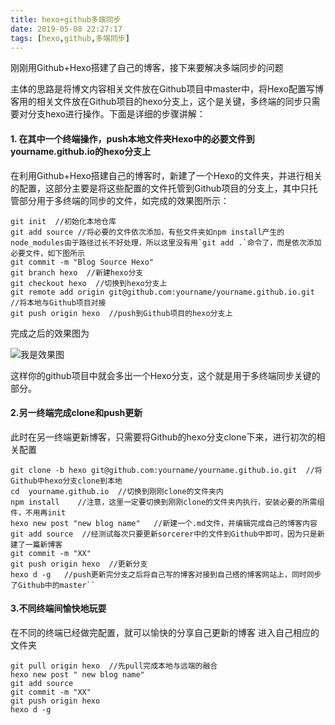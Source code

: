 ```yaml
---
title: hexo+github多端同步
date: 2019-05-08 22:27:17
tags: [hexo,github,多端同步]
---
```

刚刚用Github+Hexo搭建了自己的博客，接下来要解决多端同步的问题

主体的思路是将博文内容相关文件放在Github项目中master中，将Hexo配置写博客用的相关文件放在Github项目的hexo分支上，这个是关键，多终端的同步只需要对分支hexo进行操作。下面是详细的步骤讲解：


#### 1. 在其中一个终端操作，push本地文件夹Hexo中的必要文件到yourname.github.io的hexo分支上
在利用Github+Hexo搭建自己的博客时，新建了一个Hexo的文件夹，并进行相关的配置，这部分主要是将这些配置的文件托管到Github项目的分支上，其中只托管部分用于多终端的同步的文件，如完成的效果图所示：
```
git init  //初始化本地仓库
git add source //将必要的文件依次添加，有些文件夹如npm install产生的node_modules由于路径过长不好处理，所以这里没有用`git add .`命令了，而是依次添加必要文件，如下图所示
git commit -m "Blog Source Hexo"
git branch hexo  //新建hexo分支
git checkout hexo  //切换到hexo分支上
git remote add origin git@github.com:yourname/yourname.github.io.git  //将本地与Github项目对接
git push origin hexo  //push到Github项目的hexo分支上
```
完成之后的效果图为 

![我是效果图](1.png)

这样你的github项目中就会多出一个Hexo分支，这个就是用于多终端同步关键的部分。
#### 2.另一终端完成clone和push更新
此时在另一终端更新博客，只需要将Github的hexo分支clone下来，进行初次的相关配置

```
git clone -b hexo git@github.com:yourname/yourname.github.io.git  //将Github中hexo分支clone到本地
cd  yourname.github.io  //切换到刚刚clone的文件夹内
npm install    //注意，这里一定要切换到刚刚clone的文件夹内执行，安装必要的所需组件，不用再init
hexo new post "new blog name"   //新建一个.md文件，并编辑完成自己的博客内容
git add source  //经测试每次只要更新sorcerer中的文件到Github中即可，因为只是新建了一篇新博客
git commit -m "XX"
git push origin hexo  //更新分支
hexo d -g   //push更新完分支之后将自己写的博客对接到自己搭的博客网站上，同时同步了Github中的master``
```

#### 3.不同终端间愉快地玩耍
在不同的终端已经做完配置，就可以愉快的分享自己更新的博客 
进入自己相应的文件夹
```
git pull origin hexo  //先pull完成本地与远端的融合
hexo new post " new blog name"
git add source
git commit -m "XX"
git push origin hexo
hexo d -g
```
